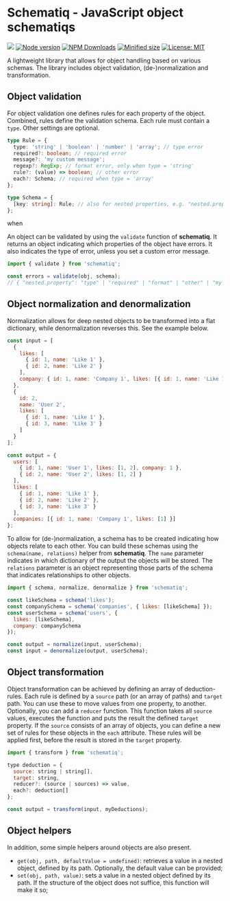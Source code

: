 # Schematiq - JavaScript object schematiqs

![](https://github.com/kevtiq/schematiq/workflows/test/badge.svg)
[![Node version](https://img.shields.io/npm/v/schematiq.svg?style=flat)](https://www.npmjs.com/package/schematiq)
[![NPM Downloads](https://img.shields.io/npm/dm/schematiq.svg?style=flat)](https://www.npmjs.com/package/schematiq)
[![Minified size](https://img.shields.io/bundlephobia/min/schematiq?label=minified)](https://www.npmjs.com/package/schematiq)
[![License: MIT](https://img.shields.io/badge/License-MIT-yellow.svg)](https://opensource.org/licenses/MIT)

A lightweight library that allows for object handling based on various schemas. The library includes object validation, (de-)normalization and transformation.

## Object validation

For object validation one defines rules for each property of the object. Combined, rules define the validation schema. Each rule must contain a `type`. Other settings are optional.

```ts
type Rule = {
  type: 'string' | 'boolean' | 'number' | 'array'; // type error
  required?: boolean; // required error
  message?: 'my custom message';
  regexp?: RegExp; // format error, only when type = 'string'
  rule?: (value) => boolean; // other error
  each?: Schema; // required when type = 'array'
};

type Schema = {
  [key: string]: Rule; // also for nested properties, e.g. "nested.property"
};
```

when

An object can be validated by using the `validate` function of **schematiq**. It returns an object indicating which properties of the object have errors. It also indicates the type of error, unless you set a custom error message.

```js
import { validate } from 'schematiq';

const errors = validate(obj, schema);
// { "nested.property": "type" | "required" | "format" | "other" | "my custom message" }
```

## Object normalization and denormalization

Normalization allows for deep nested objects to be transformed into a flat dictionary, while denormalization reverses this. See the example below.

```js
const input = [
  {
    likes: [
      { id: 1, name: 'Like 1' },
      { id: 2, name: 'Like 2' }
    ],
    company: { id: 1, name: 'Company 1', likes: [{ id: 1, name: 'Like 1' }] }
  },
  {
    id: 2,
    name: 'User 2',
    likes: [
      { id: 1, name: 'Like 1' },
      { id: 3, name: 'Like 3' }
    ]
  }
];

const output = {
  users: [
    { id: 1, name: 'User 1', likes: [1, 2], company: 1 },
    { id: 2, name: 'User 2', likes: [1, 2] }
  ],
  likes: [
    { id: 1, name: 'Like 1' },
    { id: 2, name: 'Like 2' },
    { id: 3, name: 'Like 3' }
  ],
  companies: [{ id: 1, name: 'Company 1', likes: [1] }]
};
```

To allow for (de-)normalization, a schema has to be created indicating how objects relate to each other. You can build these schemas using the `schema(name, relations)` helper from **schematiq**. The `name` parameter indicates in which dictionary of the output the objects will be stored. The `relations` parameter is an object representing those parts of the schema that indicates relationships to other objects.

```js
import { schema, normalize, denormalize } from 'schematiq';

const likeSchema = schema('likes');
const companySchema = schema('companies', { likes: [likeSchema] });
const userSchema = schema('users', {
  likes: [likeSchema],
  company: companySchema
});

const output = normalize(input, userSchema);
const input = denormalize(output, userSchema);
```

## Object transformation

Object transformation can be achieved by defining an array of deduction-rules. Each rule is defined by a `source` path (or an array of paths) and `target` path. You can use these to move values from one property, to another. Optionally, you can add a `reducer` function. This function takes all `source` values, executes the function and puts the result the defined `target` property. If the `source` consists of an array of objects, you can define a new set of rules for these objects in the `each` attribute. These rules will be applied first, before the result is stored in the `target` property.

```js
import { transform } from 'schematiq';

type deduction = {
  source: string | string[],
  target: string,
  reducer?: (source | sources) => value,
  each?: deduction[]
};

const output = transform(input, myDeductions);
```

## Object helpers

In addition, some simple helpers around objects are also present.

- `get(obj, path, defaultValue = undefined)`: retrieves a value in a nested object, defined by its path. Optionally, the default value can be provided;
- `set(obj, path, value)`: sets a value in a nested object defined by its path. If the structure of the object does not suffice, this function will make it so;
